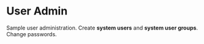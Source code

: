 User Admin
============

Sample user administration. Create **system users** and **system user groups**. Change passwords.
